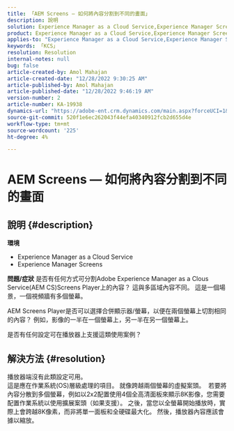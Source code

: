 ```yaml
---
title: 「AEM Screens — 如何將內容分割到不同的畫面」
description: 說明
solution: Experience Manager as a Cloud Service,Experience Manager Screens
product: Experience Manager as a Cloud Service,Experience Manager Screens
applies-to: "Experience Manager as a Cloud Service,Experience Manager Screens"
keywords: 「KCS」
resolution: Resolution
internal-notes: null
bug: false
article-created-by: Amol Mahajan
article-created-date: "12/28/2022 9:30:25 AM"
article-published-by: Amol Mahajan
article-published-date: "12/28/2022 9:46:19 AM"
version-number: 2
article-number: KA-19938
dynamics-url: "https://adobe-ent.crm.dynamics.com/main.aspx?forceUCI=1&pagetype=entityrecord&etn=knowledgearticle&id=06a9f43e-9286-ed11-81ac-6045bd006e5a"
source-git-commit: 520f1e6ec262043f44efa40340912fcb2d655d4e
workflow-type: tm+mt
source-wordcount: '225'
ht-degree: 4%

---
```


# AEM Screens — 如何將內容分割到不同的畫面

## 說明 {#description}

<b>環境</b>
- Experience Manager as a Cloud Service
- Experience Manager Screens



<b>問題/症狀</b>
是否有任何方式可分割Adobe Experience Manager as a Clous Service(AEM CS)Screens Player上的內容？ 這與多區域內容不同。 這是一個場景，一個視頻牆有多個螢幕。

AEM Screens Player是否可以選擇合併顯示器/螢幕，以便在兩個螢幕上切割相同的內容？ 例如，影像的一半在一個螢幕上，另一半在另一個螢幕上。

是否有任何設定可在播放器上支援這類使用案例？


## 解決方法 {#resolution}

播放器端沒有此類設定可用。<br>
這是應在作業系統(OS)層級處理的項目。 就像跨越兩個螢幕的虛擬案頭。 
若要將內容分散到多個螢幕，例如以2x2配置使用4個全高清面板來顯示8K影像，您需要配置作業系統以使用擴展案頭（如果支援）。 之後，當您以全螢幕開始播放時，實際上會跨越8K像素，而非將單一面板和全硬碟最大化。 然後，播放器內容應該會據以縮放。